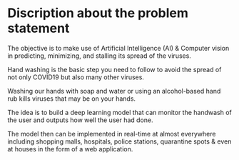 # Discription about the problem statement

The objective is to make use of Artificial Intelligence (AI) & Computer vision in predicting, minimizing, and stalling its spread of the viruses.

Hand washing is the basic step you need to follow to avoid the spread of not only COVID19 but also many other viruses.

Washing our hands with soap and water or using an alcohol-based hand rub kills viruses that may be on your hands.

The idea is to build a deep learning model that can monitor the handwash of the user and outputs how well the user had done.

The model then can be implemented in real-time at almost everywhere including shopping malls, hospitals, police stations, quarantine spots & even at houses in the form of a web application.
